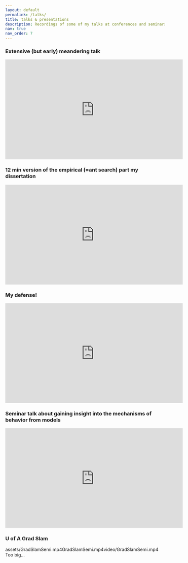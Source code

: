 ```yaml
---
layout: default
permalink: /talks/
title: talks & presentations
description: Recordings of some of my talks at conferences and seminars
nav: true
nav_order: 7
---
```


<h3>Extensive (but early) meandering talk</h3>
<iframe width="560" height="315" src="https://www.youtube.com/embed/Wl33gUzVB6E?si=GUIyRw7qKqJz0Z94" title="YouTube video player" frameborder="0" allow="accelerometer; autoplay; clipboard-write; encrypted-media; gyroscope; picture-in-picture; web-share" allowfullscreen></iframe>

<h3>12 min version of the empirical (=ant search) part my dissertation</h3>
<iframe width="560" height="315" src="https://www.youtube.com/embed/lLaV9e-XLxk?si=0CnS04PquKLkrkr3" title="YouTube video player" frameborder="0" allow="accelerometer; autoplay; clipboard-write; encrypted-media; gyroscope; picture-in-picture; web-share" allowfullscreen></iframe>

<h3>My defense!</h3>
<iframe width="560" height="315" src="https://www.youtube.com/embed/dV1KKkc0Uik?si=-PhMXyblDe-lpJLw" title="YouTube video player" frameborder="0" allow="accelerometer; autoplay; clipboard-write; encrypted-media; gyroscope; picture-in-picture; web-share" allowfullscreen></iframe>

<h3>Seminar talk about gaining insight into the mechanisms of behavior from models</h3>
<iframe width="560" height="315" src="https://www.youtube.com/embed/GxXcuScpesY?si=XT3-eiGfdlI__bsc" title="YouTube video player" frameborder="0" allow="accelerometer; autoplay; clipboard-write; encrypted-media; gyroscope; picture-in-picture; web-share" allowfullscreen></iframe>

<h3>U of A Grad Slam</h3>
assets/GradSlamSemi.mp4GradSlamSemi.mp4video/GradSlamSemi.mp4 Too big...
